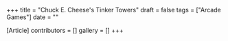 +++
title = "Chuck E. Cheese's Tinker Towers"
draft = false
tags = ["Arcade Games"]
date = ""

[Article]
contributors = []
gallery = []
+++